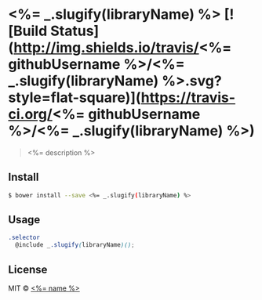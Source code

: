 # <%= _.slugify(libraryName) %> [![Build Status](http://img.shields.io/travis/<%= githubUsername %>/<%= _.slugify(libraryName) %>.svg?style=flat-square)](https://travis-ci.org/<%= githubUsername %>/<%= _.slugify(libraryName) %>)
> <%= description %>

## Install

```sh
$ bower install --save <%= _.slugify(libraryName) %>
```


## Usage

```scss
.selector
  @include _.slugify(libraryName)();
```

## License

MIT © [<%= name %>](<%= website %>)
